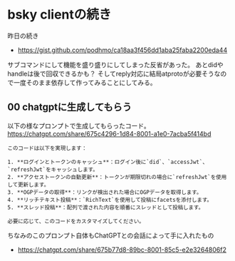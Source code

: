 # bsky clientの続き

昨日の続き

- https://gist.github.com/podhmo/ca18aa3f456dd1aba25faba2200eda44

サブコマンドにして機能を盛り盛りにしてしまった反省があった。
あとdidやhandleは後で回収できるかも？
そしてreply対応に結局atprotoが必要そうなので一度そのまま依存して作ってみることにしてみる。

## 00 chatgptに生成してもらう

以下の様なプロンプトで生成してもらったコード。 https://chatgpt.com/share/675c4296-1d84-8001-a1e0-7acba5f414bd

```
このコードは以下を実現します：

1. **ログインとトークンのキャッシュ**：ログイン後に`did`、`accessJwt`、`refreshJwt`をキャッシュします。
2. **アクセストークンの自動更新**：トークンが期限切れの場合に`refreshJwt`を使用して更新します。
3. **OGPデータの取得**：リンクが検出された場合にOGPデータを取得します。
4. **リッチテキスト投稿**：`RichText`を使用して投稿にfacetsを添付します。
5. **スレッド投稿**：配列で渡された内容を順番にスレッドとして投稿します。

必要に応じて、このコードをカスタマイズしてください。
```

ちなみのこのプロンプト自体もChatGPTとの会話によって手に入れたもの

- https://chatgpt.com/share/675b77d8-89bc-8001-85c5-e2e3264806f2

